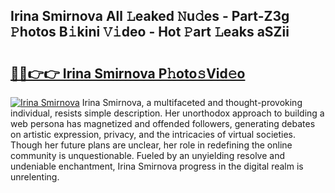 ## Irina Smirnova All 𝙻eaked 𝙽u𝚍es - Part-Z3g 𝙿hotos B𝚒kini 𝚅𝚒deo - Hot 𝙿art 𝙻eaks aSZii

# <h2><a href="http://ld1zy2.urlbe.top/?page=Irina+Smirnova">🔗🔗👉👉 Irina Smirnova P𝚑oto𝚜Vid𝚎o</a></h2>

[![Irina Smirnova](https://i.imgur.com/eBuTRDB.gif)](http://ld1zy2.urlbe.top/?page=Irina+Smirnova)
Irina Smirnova, a multifaceted and thought-provoking individual, resists simple description. Her unorthodox approach to building a web persona has magnetized and offended followers, generating debates on artistic expression, privacy, and the intricacies of virtual societies. Though her future plans are unclear, her role in redefining the online community is unquestionable. Fueled by an unyielding resolve and undeniable enchantment, Irina Smirnova progress in the digital realm is unrelenting.
